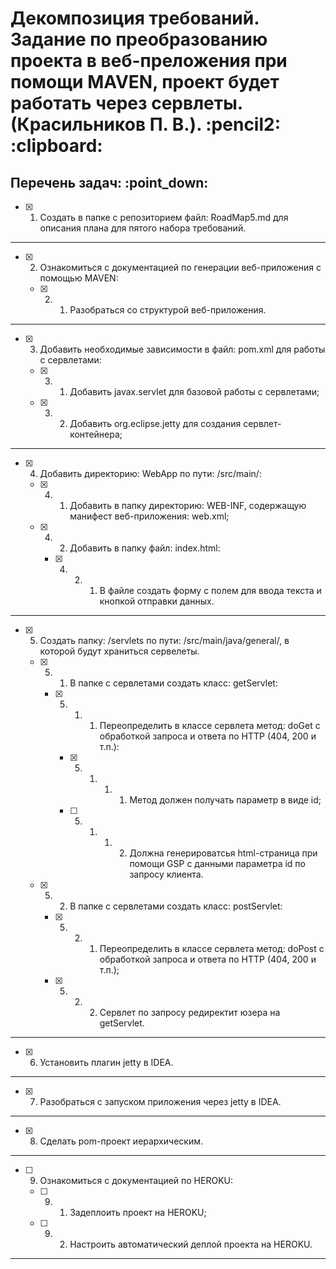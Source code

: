<h1>Декомпозиция требований. Задание по преобразованию проекта в веб-преложения при помощи MAVEN, проект будет работать через сервлеты. (Красильников П. В.). :pencil2: :clipboard:</h1>
<h2>Перечень задач: :point_down:</h2>

  - [x] 1. Создать в папке с репозиторием файл: RoadMap5.md для описания плана для пятого набора требований.

<hr>

  - [x] 2. Ознакомиться с документацией по генерации веб-приложения с помощью MAVEN:
  
    - [x] 2. 1. Разобраться со структурой веб-приложения.

<hr>

  - [x] 3. Добавить необходимые зависимости в файл: pom.xml для работы с сервлетами:

    - [x] 3. 1. Добавить javax.servlet для базовой работы с сервлетами;

    - [x] 3. 2. Добавить org.eclipse.jetty для создания сервлет-контейнера;

<hr>

  - [x] 4. Добавить директорию: WebApp по пути: /src/main/:
    
    - [x] 4. 1. Добавить в папку директорию: WEB-INF, содержащую манифест веб-приложения: web.xml;
    
    - [x] 4. 2. Добавить в папку файл: index.html:
    
      - [x] 4. 2. 1. В файле создать форму с полем для ввода текста и кнопкой отправки данных.

<hr>

  - [x] 5. Создать папку: /servlets по пути: /src/main/java/general/, в которой будут храниться сервелеты.

      - [x] 5. 1. В папке с сервлетами создать класс: getServlet:
      
        - [x] 5. 1. 1. Переопределить в классе сервлета метод: doGet с обработкой запроса и ответа по HTTP (404, 200 и т.п.):
        
          - [x] 5. 1. 1. 1. Метод  должен получать параметр в виде id;
          
          - [ ] 5. 1. 1. 2. Должна генерироватсья html-страница при помощи GSP с данными параметра id по запросу клиента.

      - [x] 5. 2. В папке с сервлетами создать класс: postServlet:
      
        - [x] 5. 2. 1. Переопределить в классе сервлета метод: doPost с обработкой запроса и ответа по HTTP (404, 200  и т.п.);
        
        - [x] 5. 2. 2. Сервлет по запросу редиректит юзера на getServlet.

<hr>

  - [x] 6. Установить плагин jetty в IDEA.
      
<hr>

  - [x] 7. Разобраться с запуском приложения через jetty в IDEA.

<hr>

  - [x] 8. Сделать pom-проект иерархическим.

<hr>

  - [ ] 9. Ознакомиться с документацией по HEROKU:
  
    - [ ] 9. 1. Задеплоить проект на HEROKU;
   
    - [ ] 9. 2. Настроить автоматический деплой проекта на HEROKU.

<hr>
